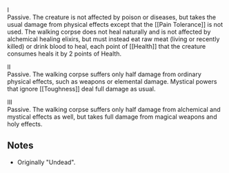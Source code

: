 I<br>Passive. The creature is not affected by poison or diseases, but takes the usual damage from physical effects except that the [[Pain Tolerance]] is not used. The walking corpse does not heal naturally and is not affected by alchemical healing elixirs, but must instead eat raw meat (living or recently killed) or drink blood to heal, each point of [[Health]] that the creature consumes heals it by 2 points of Health.

II<br>Passive. The walking corpse suffers only half damage from ordinary physical effects, such as weapons or elemental damage. Mystical powers that ignore [[Toughness]] deal full damage as usual.

III<br>Passive. The walking corpse suffers only half damage from alchemical and mystical effects as well, but takes full damage from magical weapons and holy effects.
## Notes
* Originally "Undead".
